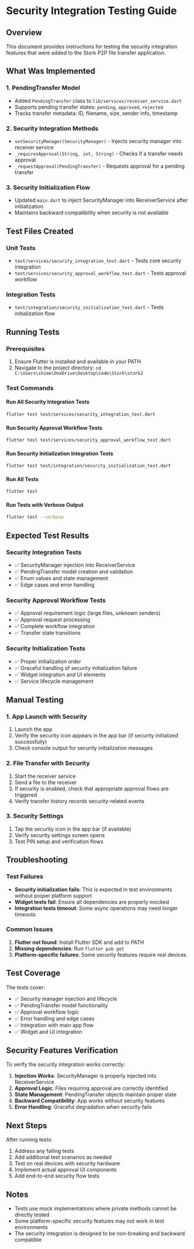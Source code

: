 # Security Integration Testing Guide

## Overview
This document provides instructions for testing the security integration features that were added to the Stork P2P file transfer application.

## What Was Implemented

### 1. PendingTransfer Model
- Added `PendingTransfer` class to `lib/services/receiver_service.dart`
- Supports pending transfer states: `pending`, `approved`, `rejected`
- Tracks transfer metadata: ID, filename, size, sender info, timestamp

### 2. Security Integration Methods
- `setSecurityManager(SecurityManager)` - Injects security manager into receiver service
- `_requiresApproval(String, int, String)` - Checks if a transfer needs approval
- `_requestApproval(PendingTransfer)` - Requests approval for a pending transfer

### 3. Security Initialization Flow
- Updated `main.dart` to inject SecurityManager into ReceiverService after initialization
- Maintains backward compatibility when security is not available

## Test Files Created

### Unit Tests
- `test/services/security_integration_test.dart` - Tests core security integration
- `test/services/security_approval_workflow_test.dart` - Tests approval workflow

### Integration Tests
- `test/integration/security_initialization_test.dart` - Tests initialization flow

## Running Tests

### Prerequisites
1. Ensure Flutter is installed and available in your PATH
2. Navigate to the project directory: `cd C:\Users\shime\OneDrive\Desktop\Code\Stork\stork2`

### Test Commands

#### Run All Security Integration Tests
```bash
flutter test test/services/security_integration_test.dart
```

#### Run Security Approval Workflow Tests
```bash
flutter test test/services/security_approval_workflow_test.dart
```

#### Run Security Initialization Integration Tests
```bash
flutter test test/integration/security_initialization_test.dart
```

#### Run All Tests
```bash
flutter test
```

#### Run Tests with Verbose Output
```bash
flutter test --verbose
```

## Expected Test Results

### Security Integration Tests
- ✅ SecurityManager injection into ReceiverService
- ✅ PendingTransfer model creation and validation
- ✅ Enum values and state management
- ✅ Edge cases and error handling

### Security Approval Workflow Tests
- ✅ Approval requirement logic (large files, unknown senders)
- ✅ Approval request processing
- ✅ Complete workflow integration
- ✅ Transfer state transitions

### Security Initialization Tests
- ✅ Proper initialization order
- ✅ Graceful handling of security initialization failure
- ✅ Widget integration and UI elements
- ✅ Service lifecycle management

## Manual Testing

### 1. App Launch with Security
1. Launch the app
2. Verify the security icon appears in the app bar (if security initialized successfully)
3. Check console output for security initialization messages

### 2. File Transfer with Security
1. Start the receiver service
2. Send a file to the receiver
3. If security is enabled, check that appropriate approval flows are triggered
4. Verify transfer history records security-related events

### 3. Security Settings
1. Tap the security icon in the app bar (if available)
2. Verify security settings screen opens
3. Test PIN setup and verification flows

## Troubleshooting

### Test Failures
- **Security initialization fails**: This is expected in test environments without proper platform support
- **Widget tests fail**: Ensure all dependencies are properly mocked
- **Integration tests timeout**: Some async operations may need longer timeouts

### Common Issues
1. **Flutter not found**: Install Flutter SDK and add to PATH
2. **Missing dependencies**: Run `flutter pub get`
3. **Platform-specific failures**: Some security features require real devices

## Test Coverage

The tests cover:
- ✅ Security manager injection and lifecycle
- ✅ PendingTransfer model functionality
- ✅ Approval workflow logic
- ✅ Error handling and edge cases
- ✅ Integration with main app flow
- ✅ Widget and UI integration

## Security Features Verification

To verify the security integration works correctly:

1. **Injection Works**: SecurityManager is properly injected into ReceiverService
2. **Approval Logic**: Files requiring approval are correctly identified
3. **State Management**: PendingTransfer objects maintain proper state
4. **Backward Compatibility**: App works without security features
5. **Error Handling**: Graceful degradation when security fails

## Next Steps

After running tests:
1. Address any failing tests
2. Add additional test scenarios as needed
3. Test on real devices with security hardware
4. Implement actual approval UI components
5. Add end-to-end security flow tests

## Notes

- Tests use mock implementations where private methods cannot be directly tested
- Some platform-specific security features may not work in test environments
- The security integration is designed to be non-breaking and backward compatible
